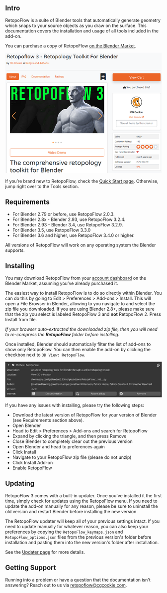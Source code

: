 ## Intro

RetopoFlow is a suite of Blender tools that automatically generate geometry which snaps to your source objects as you draw on the surface.
This documentation covers the installation and usage of all tools included in the add-on.

You can purchase a copy of RetopoFlow [on the Blender Market](https://blendermarket.com/products/retopoflow). 

![Blender Market](blendermarket_screenshot.png)

If you’re brand new to RetopoFlow, check the [Quick Start page](quick_start.md). Otherwise, jump right over to the Tools section.


## Requirements

* For Blender 2.79 or before, use RetopoFlow 2.0.3.
* For Blender 2.8x - Blender 2.93, use RetopoFlow 3.2.4.
* For Blender 2.93 - Blender 3.4, use RetopoFlow 3.2.9.
* For Blender 3.5, use RetopoFlow 3.3.0
* For Blender 3.6 and higher, use RetopoFlow 3.4.0 or higher. 

All versions of RetopoFlow will work on any operating system the Blender supports.

## Installing

You may download RetopoFlow from your [account dashboard](https://blendermarket.com/account/orders) on the Blender Market, assuming you’ve already purchased it.

The easiest way to install RetopoFlow is to do so directly within Blender.
You can do this by going to Edit > Preferences > Add-ons > Install.
This will open a File Browser in Blender, allowing to you navigate to and select the zip file you downloaded.
If you are using Blender 2.8+, please make sure that the zip you select is labeled RetopoFlow 3 and **not** RetopoFlow 2.
Press Install from file.

_If your browser auto-extracted the downloaded zip file, then you will need to re-compress the **RetopoFlow** folder before installing._

Once installed, Blender should automatically filter the list of add-ons to show only RetopoFlow.
You can then enable the add-on by clicking the checkbox next to `3D View: RetopoFlow`.

![Installing RetopoFlow](install.png)

If you have any issues with installing, please try the following steps:

* Download the latest version of RetopoFlow for your version of Blender (see Requirements section above).
* Open Blender
* Head to Edit > Preferences > Add-ons and search for RetopoFlow
* Expand by clicking the triangle, and then press Remove
* Close Blender to completely clear out the previous version
* Open Blender and head to preferences again
* Click Install
* Navigate to your RetopoFlow zip file (please do not unzip)
* Click Install Add-on
* Enable RetopoFlow



## Updating

RetopoFlow 3 comes with a built-in updater.
Once you've installed it the first time, simply check for updates using the RetopoFlow menu.
If you need to update the add-on manually for any reason, please be sure to uninstall the old version and restart Blender before installing the new version. 

The RetopoFlow updater will keep all of your previous settings intact.
If you need to update manually for whatever reason, you can also keep your preferences by copying the `RetopoFlow_keymaps.json` and `RetopoFlow_options.json` files from the previous version's folder before installation and pasting them into the new version's folder after installation.

See the [Updater page](addon_updater.md) for more details.


## Getting Support

Running into a problem or have a question that the documentation isn't answering?
Reach out to us via retopoflow@cgcookie.com.

